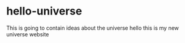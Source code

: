 # hello-universe
This is going to contain ideas about the universe
hello this is my new universe website 
